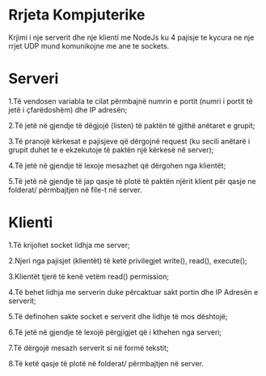 # Rrjeta Kompjuterike

Krjimi i nje serverit dhe nje klienti me NodeJs ku 4 pajisje te kycura ne nje rrjet UDP mund komunikojne me ane te sockets.

# Serveri
1.Të vendosen variabla te cilat përmbajnë numrin e portit (numri i portit të jetë i çfarëdoshëm) dhe IP adresën;

2.Të jetë në gjendje të dëgjojë (listen) të paktën të gjithë anëtaret e grupit;

3.Të pranojë kërkesat e pajisjeve që dërgojnë request (ku secili anëtarë i grupit duhet te e ekzekutoje të paktën një kërkesë në server);

4.Të jetë në gjendje të lexoje mesazhet që dërgohen nga klientët;

5.Të jetë në gjendje të jap qasje të plotë të paktën njërit klient për qasje ne folderat/ përmbajtjen në file-t në server.



# Klienti
1.Të krijohet socket lidhja me server;

2.Njeri nga pajisjet (klientët) të ketë privilegjet write(), read(), execute();

3.Klientët tjerë të kenë vetëm read() permission;

4.Të behet lidhja me serverin duke përcaktuar sakt portin dhe IP Adresën e serverit;

5.Të definohen sakte socket e serverit dhe lidhje të mos dështojë;

6.Të jetë në gjendje të lexojë përgjigjet që i kthehen nga serveri;

7.Të dërgojë mesazh serverit si në formë tekstit;

8.Të ketë qasje të plotë në folderat/ përmbajtjen në server.
